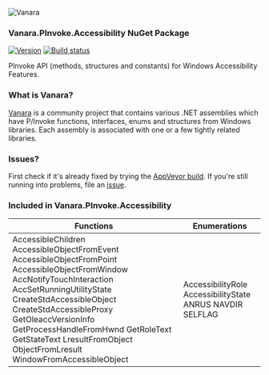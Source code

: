 ﻿![Vanara](https://raw.githubusercontent.com/dahall/Vanara/master/docs/icons/VanaraHeading.png)
### **Vanara.PInvoke.Accessibility NuGet Package**
[![Version](https://img.shields.io/nuget/v/Vanara.PInvoke.Accessibility?label=NuGet&style=flat-square)](https://github.com/dahall/Vanara/releases)
[![Build status](https://img.shields.io/appveyor/build/dahall/vanara?label=AppVeyor%20build&style=flat-square)](https://ci.appveyor.com/project/dahall/vanara)

PInvoke API (methods, structures and constants) for Windows Accessibility Features.

### **What is Vanara?**

[Vanara](https://github.com/dahall/Vanara) is a community project that contains various .NET assemblies which have P/Invoke functions, interfaces, enums and structures from Windows libraries. Each assembly is associated with one or a few tightly related libraries.

### **Issues?**

First check if it's already fixed by trying the [AppVeyor build](https://ci.appveyor.com/nuget/vanara-prerelease).
If you're still running into problems, file an [issue](https://github.com/dahall/Vanara/issues).

### **Included in Vanara.PInvoke.Accessibility**

Functions | Enumerations
--- | ---
AccessibleChildren AccessibleObjectFromEvent AccessibleObjectFromPoint AccessibleObjectFromWindow AccNotifyTouchInteraction AccSetRunningUtilityState CreateStdAccessibleObject CreateStdAccessibleProxy GetOleaccVersionInfo GetProcessHandleFromHwnd GetRoleText GetStateText LresultFromObject ObjectFromLresult WindowFromAccessibleObject  | AccessibilityRole AccessibilityState ANRUS NAVDIR SELFLAG           
